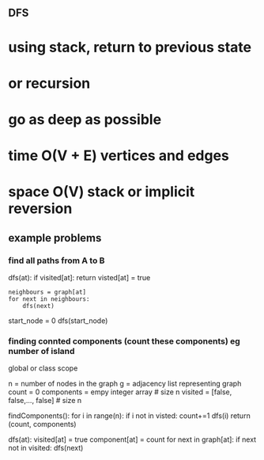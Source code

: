 ## DFS

# using stack, return to previous state
# or recursion
# go as deep as possible

# time O(V + E)  vertices and edges
# space O(V)   stack or implicit reversion


## example problems

### find all paths from A to B

dfs(at):
    if visited[at]: return
    visted[at] = true

    neighbours = graph[at]
    for next in neighbours:
        dfs(next)

start_node = 0
dfs(start_node)


### finding connted components (count these components) eg number of island

global or class scope

n = number of nodes in the graph
g = adjacency list representing graph
count = 0
components = empy integer array # size n
visited = [false, false,..., false] # size n

findComponents():
    for i in range(n):
        if i not in visted:
            count+=1
            dfs(i)
    return (count, components)


dfs(at):
    visited[at] = true
    component[at] = count
    for next in graph[at]:
        if next not in visited:
            dfs(next)
